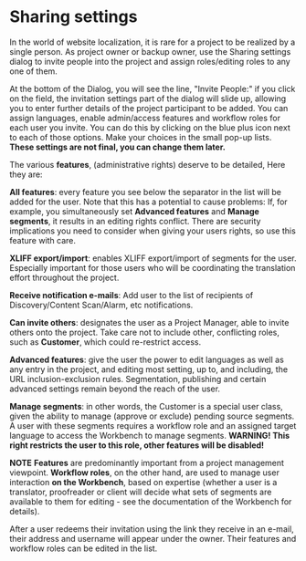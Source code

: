 # Sharing settings

In the world of website localization, it is rare for a project to be
realized by a single person. As project owner or backup owner, use the
Sharing settings dialog to invite people into the project and assign
roles/editing roles to any one of them.

At the bottom of the Dialog, you will see the line, "Invite People:"
if you click on the field, the invitation settings part of the dialog
will slide up, allowing you to enter further details of the project
participant to be added. You can assign languages, enable admin/access
features and workflow roles for each user you invite. You can do this
by clicking on the blue plus icon next to each of those options. Make
your choices in the small pop-up lists. **These settings are not
final, you can change them later.**

The various **features**, (administrative rights) deserve to be
detailed, Here they are:

**All features**: every feature you see below the separator in the
list will be added for the user. Note that this has a potential to
cause problems: If, for example, you simultaneously set __Advanced
features__ and __Manage segments__, it results in an editing rights
conflict. There are security implications you need to consider when
giving your users rights, so use this feature with care.

**XLIFF export/import**: enables XLIFF export/import of segments for
the user. Especially important for those users who will be
coordinating the translation effort throughout the project.

**Receive notification e-mails**: Add user to the list of recipients
of Discovery/Content Scan/Alarm, etc notifications.

**Can invite others**: designates the user as a Project Manager, able
to invite others onto the project. Take care not to include other,
conflicting roles, such as __Customer__, which could re-restrict
access.

**Advanced features**: give the user the power to edit languages as
well as any entry in the project, and editing most setting, up to, and
including, the URL inclusion-exclusion rules. Segmentation, publishing
and certain advanced settings remain beyond the reach of the user.

**Manage segments**: in other words, the Customer is a special user
class, given the ability to manage (approve or exclude) pending source
segments. A user with these segments requires a workflow role and an
assigned target language to access the Workbench to manage
segments. **WARNING! This right restricts the user to this role,
other features will be disabled!**

**NOTE** __Features__ are predominantly important from a project
management viewpoint. __Workflow roles__, on the other hand, are used
to manage user interaction __on the Workbench__, based on expertise
(whether a user is a translator, proofreader or client will decide
what sets of segments are available to them for editing - see the
documentation of the Workbench for details).

After a user redeems their invitation using the link they receive in
an e-mail, their address and username will appear under the
owner. Their features and workflow roles can be edited in the list.

